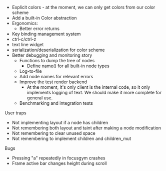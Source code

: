 
- Explicit colors - at the moment, we can only get colors from our color scheme
- Add a built-in Color abstraction
- Ergonomics:
  - Better error returns
- Key binding management system
- ctrl-c/ctrl-z
- text line widget
- serialization/deserialization for color scheme
- Better debugging and monitoring story
  - Functions to dump the tree of nodes
    - Define name() for all built-in node types
  - Log-to-file
  - Add node names for relevant errors
  - Improve the test render backend
    - At the moment, it's only client is the internal code, so it only implements
      logging of text. We should make it more complete for general use.
  - Benchmarking and integration tests


User traps
  - Not implementing layout if a node has children
  - Not remembering both layout and taint after making a node modification
  - Not remembering to clear unused space
  - Not remembering to implement children and children_mut


Bugs
  - Pressing "a" repeatedly in focusgym crashes
  - Frame active bar changes height during scroll